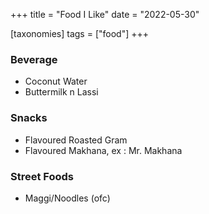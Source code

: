 +++
title = "Food I Like"
date = "2022-05-30"

[taxonomies]
tags = ["food"]
+++


### Beverage
- Coconut Water
- Buttermilk n Lassi

### Snacks
- Flavoured Roasted Gram
- Flavoured Makhana, ex : Mr. Makhana

### Street Foods
- Maggi/Noodles (ofc)
